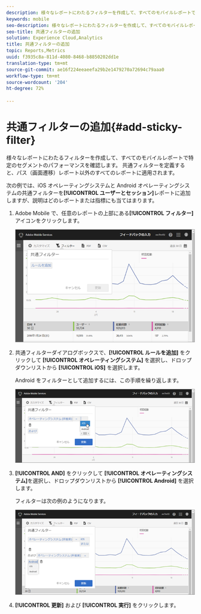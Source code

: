```yaml
---
description: 様々なレポートにわたるフィルターを作成して、すべてのモバイルレポートで特定のセグメントのパフォーマンスを確認します。 共通フィルターを定義すると、パス（画面遷移）レポート以外のすべてのレポートに適用されます。
keywords: mobile
seo-description: 様々なレポートにわたるフィルターを作成して、すべてのモバイルレポートで特定のセグメントのパフォーマンスを確認します。 共通フィルターを定義すると、パス（画面遷移）レポート以外のすべてのレポートに適用されます。
seo-title: 共通フィルターの追加
solution: Experience Cloud,Analytics
title: 共通フィルターの追加
topic: Reports,Metrics
uuid: f3935c8a-811d-4080-8468-b8850202dd1e
translation-type: tm+mt
source-git-commit: ae16f224eeaeefa29b2e1479270a72694c79aaa0
workflow-type: tm+mt
source-wordcount: '204'
ht-degree: 72%

---
```



# 共通フィルターの追加{#add-sticky-filter}

様々なレポートにわたるフィルターを作成して、すべてのモバイルレポートで特定のセグメントのパフォーマンスを確認します。 共通フィルターを定義すると、パス（画面遷移）レポート以外のすべてのレポートに適用されます。

次の例では、iOS オペレーティングシステムと Android オペレーティングシステムの共通フィルターを&#x200B;**[!UICONTROL ユーザーとセッション]**&#x200B;レポートに追加しますが、説明はどのレポートまたは指標にも当てはまります。

1. Adobe Mobile で、任意のレポートの上部にある&#x200B;**[!UICONTROL フィルター]**&#x200B;アイコンをクリックします。

   ![](assets/sticky-filters.png)

1. 共通フィルターダイアログボックスで、**[!UICONTROL ルールを追加]** をクリックして **[!UICONTROL オペレーティングシステム]** を選択し、ドロップダウンリストから **[!UICONTROL iOS]** を選択します。

   Android をフィルターとして追加するには、この手順を繰り返します。

   ![](assets/sticky2.png)

1. **[!UICONTROL AND]** をクリックして **[!UICONTROL オペレーティングシステム]**&#x200B;を選択し、ドロップダウンリストから **[!UICONTROL Android]** を選択します。

   フィルターは次の例のようになります。

   ![](assets/sticky3.png)

1. **[!UICONTROL 更新]** および **[!UICONTROL 実行]** をクリックします。
